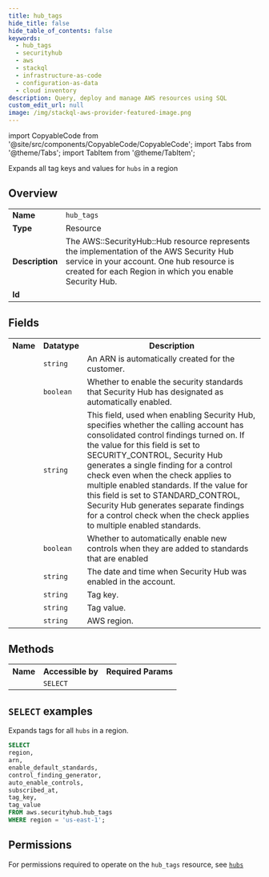 ```yaml
---
title: hub_tags
hide_title: false
hide_table_of_contents: false
keywords:
  - hub_tags
  - securityhub
  - aws
  - stackql
  - infrastructure-as-code
  - configuration-as-data
  - cloud inventory
description: Query, deploy and manage AWS resources using SQL
custom_edit_url: null
image: /img/stackql-aws-provider-featured-image.png
---
```


import CopyableCode from '@site/src/components/CopyableCode/CopyableCode';
import Tabs from '@theme/Tabs';
import TabItem from '@theme/TabItem';

Expands all tag keys and values for <code>hubs</code> in a region

## Overview
<table>
<tbody>
<tr><td><b>Name</b></td><td><code>hub_tags</code></td></tr>
<tr><td><b>Type</b></td><td>Resource</td></tr>
<tr><td><b>Description</b></td><td>The AWS::SecurityHub::Hub resource represents the implementation of the AWS Security Hub service in your account. One hub resource is created for each Region in which you enable Security Hub.<br /></td></tr>
<tr><td><b>Id</b></td><td><CopyableCode code="aws.securityhub.hub_tags" /></td></tr>
</tbody>
</table>

## Fields
<table>
<tbody>
<tr><th>Name</th><th>Datatype</th><th>Description</th></tr><tr><td><CopyableCode code="arn" /></td><td><code>string</code></td><td>An ARN is automatically created for the customer.</td></tr>
<tr><td><CopyableCode code="enable_default_standards" /></td><td><code>boolean</code></td><td>Whether to enable the security standards that Security Hub has designated as automatically enabled.</td></tr>
<tr><td><CopyableCode code="control_finding_generator" /></td><td><code>string</code></td><td>This field, used when enabling Security Hub, specifies whether the calling account has consolidated control findings turned on. If the value for this field is set to SECURITY_CONTROL, Security Hub generates a single finding for a control check even when the check applies to multiple enabled standards. If the value for this field is set to STANDARD_CONTROL, Security Hub generates separate findings for a control check when the check applies to multiple enabled standards.</td></tr>
<tr><td><CopyableCode code="auto_enable_controls" /></td><td><code>boolean</code></td><td>Whether to automatically enable new controls when they are added to standards that are enabled</td></tr>
<tr><td><CopyableCode code="subscribed_at" /></td><td><code>string</code></td><td>The date and time when Security Hub was enabled in the account.</td></tr>
<tr><td><CopyableCode code="tag_key" /></td><td><code>string</code></td><td>Tag key.</td></tr>
<tr><td><CopyableCode code="tag_value" /></td><td><code>string</code></td><td>Tag value.</td></tr>
<tr><td><CopyableCode code="region" /></td><td><code>string</code></td><td>AWS region.</td></tr>
</tbody>
</table>

## Methods

<table>
<tbody>
  <tr>
    <th>Name</th>
    <th>Accessible by</th>
    <th>Required Params</th>
  </tr>
  <tr>
    <td><CopyableCode code="list_resources" /></td>
    <td><code>SELECT</code></td>
    <td><CopyableCode code="region" /></td>
  </tr>
</tbody>
</table>

## `SELECT` examples
Expands tags for all <code>hubs</code> in a region.
```sql
SELECT
region,
arn,
enable_default_standards,
control_finding_generator,
auto_enable_controls,
subscribed_at,
tag_key,
tag_value
FROM aws.securityhub.hub_tags
WHERE region = 'us-east-1';
```


## Permissions

For permissions required to operate on the <code>hub_tags</code> resource, see <a href="/services/securityhub/hubs/#permissions"><code>hubs</code></a>

